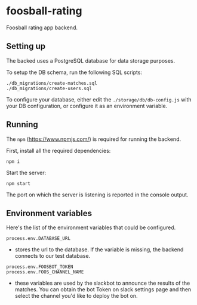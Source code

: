 # foosball-rating

Foosball rating app backend.

## Setting up

The backed uses a PostgreSQL database for data storage purposes.

To setup the DB schema, run the following SQL scripts:
```
./db_migrations/create-matches.sql
./db_migrations/create-users.sql
```

To configure your database, either edit the `./storage/db/db-config.js` with your DB configuration, or configure it as an environment variable.


## Running

The `npm` (https://www.npmjs.com/) is required for running the backend.

First, install all the required dependencies:

```
npm i
```

Start the server:
```
npm start
```

The port on which the server is listening is reported in the console output.

## Environment variables

Here's the list of the environment variables that could be configured.

```
process.env.DATABASE_URL
```
- stores the url to the database. If the variable is missing, the backend connects to our test database. 

```
process.env.FOOSBOT_TOKEN
process.env.FOOS_CHANNEL_NAME
```
- these variables are used by the slackbot to announce the results of the matches. You can obtain the bot Token on slack settings page and then select the channel you'd like to deploy the bot on. 


